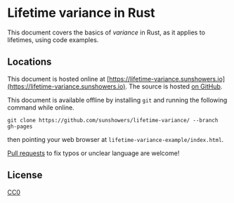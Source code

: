 # Lifetime variance in Rust

This document covers the basics of *variance* in Rust, as it applies to lifetimes, using code examples.

## Locations

This document is hosted online at [https://lifetime-variance.sunshowers.io](https://lifetime-variance.sunshowers.io). The source is hosted [on GitHub](https://github.com/sunshowers/lifetime-variance).

This document is available offline by installing `git` and running the following command while online.

```
git clone https://github.com/sunshowers/lifetime-variance/ --branch gh-pages
```

then pointing your web browser at `lifetime-variance-example/index.html`.

[Pull requests](https://github.com/sunshowers/lifetime-variance/compare) to fix typos or unclear language are welcome!

## License

[CC0](https://creativecommons.org/publicdomain/zero/1.0/)
